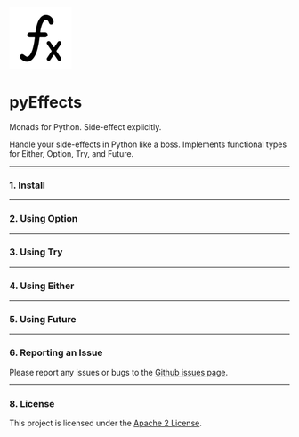 ![Logo](logo.jpg)

# pyEffects  

Monads for Python.  Side-effect explicitly.

Handle your side-effects in Python like a boss.  Implements functional types for Either, Option, Try, and Future.

---
### 1. Install

---
### 2. Using Option 

---
### 3. Using Try

---
### 4. Using Either

---
### 5. Using Future 

---
### 6. Reporting an Issue

Please report any issues or bugs to the [Github issues page](https://github.com/vickumar1981/stringdistance/issues). 

---
### 8. License

This project is licensed under the [Apache 2 License](LICENSE.md).